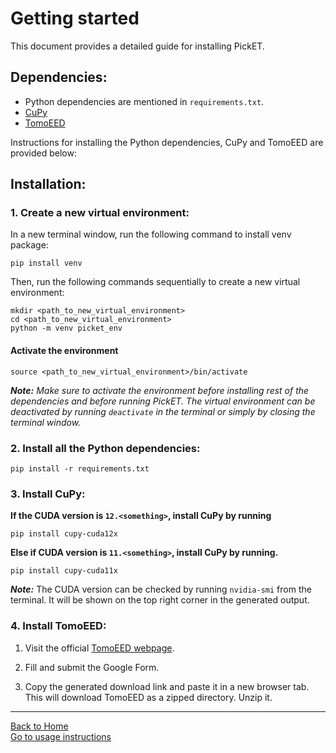 # Getting started
This document provides a detailed guide for installing PickET.

## Dependencies:
* Python dependencies are mentioned in `requirements.txt`.
* [CuPy](https://cupy.dev) 
* [TomoEED](https://sites.google.com/site/3demimageprocessing/tomoeed)
  
Instructions for installing the Python dependencies, CuPy and TomoEED are provided below:

## Installation:
### 1. Create a new virtual environment:

In a new terminal window, run the following command to install venv package:
```
pip install venv
```

Then, run the following commands sequentially to create a new virtual environment:
```
mkdir <path_to_new_virtual_environment>
cd <path_to_new_virtual_environment>
python -m venv picket_env
```

#### Activate the environment <a name="env_activate"></a>
```
source <path_to_new_virtual_environment>/bin/activate
```
***Note:*** *Make sure to activate the environment before installing rest of the dependencies and before running PickET. The virtual environment can be deactivated by running `deactivate` in the terminal or simply by closing the terminal window.*



### 2. Install all the Python dependencies:

```
pip install -r requirements.txt
```


### 3. Install CuPy:  
**If the CUDA version is `12.<something>`, install CuPy by running**  
    
```
pip install cupy-cuda12x
```

**Else if CUDA version is `11.<something>`, install CuPy by running.**  

```
pip install cupy-cuda11x
```

**_Note:_** The CUDA version can be checked by running `nvidia-smi` from the terminal. It will be shown on the top right corner in the generated output.

### 4. Install TomoEED:  
1. Visit the official [TomoEED webpage](https://sites.google.com/site/3demimageprocessing/tomoeed).  

2. Fill and submit the Google Form.  

3. Copy the generated download link and paste it in a new browser tab. This will download TomoEED as a zipped directory. Unzip it.   
   
---

[Back to Home](../README.md)  
[Go to usage instructions](usage_instructions.md#usage-instructions)  
